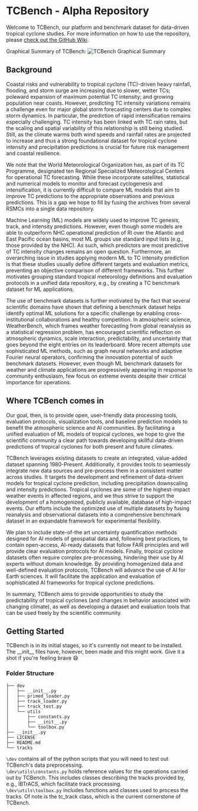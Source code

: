 # TCBench - Alpha Repository
 
Welcome to TCBench, our platform and benchmark dataset for data-driven tropical cyclone studies. For more information on how to use the repository, please [check out the GitHub Wiki](https://github.com/msgomez06/TCBench_Alpha/wiki).

Graphical Summary of TCBench:
![TCBench Graphical Summary](https://github.com/msgomez06/TCBench_Alpha/blob/main/Figure_Summary.png?raw=True)

## Background

Coastal risks and vulnerability to tropical cyclone (TC)-driven heavy rainfall, flooding, and storm surge are increasing due to slower, wetter TCs; poleward expansion of maximum potential TC intensity; and growing population near coasts. However, predicting TC intensity variations remains a challenge even for major global storm forecasting centers due to complex storm dynamics. In particular, the prediction of rapid intensification remains especially challenging. TC intensity has been linked with TC rain rates, but the scaling and spatial variability of this relationship is still being studied. Still, as the climate warms both wind speeds and rainfall rates are projected to increase and thus a strong foundational dataset for tropical cyclone intensity and precipitation predictions is crucial for future risk management and coastal resilience.

We note that the World Meteorological Organization has, as part of its TC Programme, designated ten Regional Specialized Meteorological Centers for operational TC forecasting. While these incorporate satellites, statistical and numerical models to monitor and forecast cyclogenesis and intensification, it is currently difficult to compare ML models that aim to improve TC predictions to the appropriate observations and previous predictions. This is a gap we hope to fill by fusing the archives from several RSMCs into a single data repository.

Machine Learning (ML) models are widely used to improve TC genesis, track, and intensity predictions. However, even though some models are able to outperform NHC operational prediction of RI over the Atlantic and East Pacific ocean basins, most ML groups use standard input lists (e.g., those provided by the NHC). As such, which predictors are most predictive of TC intensity changes remains an open question. Furthermore, an overarching issue in studies applying modern ML to TC intensity prediction is that these studies usually define different targets and evaluation metrics, preventing an objective comparison of different frameworks. This further motivates grouping standard tropical meteorology definitions and evaluation protocols in a unified data repository, e.g., by creating a TC benchmark dataset for ML applications.

The use of benchmark datasets is further motivated by the fact that several scientific domains have shown that defining a benchmark dataset helps identify optimal ML solutions for a specific challenge by enabling cross-institutional collaborations and healthy competition. In atmospheric science, WeatherBench, which frames weather forecasting from global reanalysis as a statistical regression problem, has encouraged scientific reflection on atmospheric dynamics, scale interaction, predictability, and uncertainty that goes beyond the eight entries on its leaderboard. More recent attempts use sophisticated ML methods, such as graph neural networks and adaptive Fourier neural operators, confirming the innovation potential of such benchmark datasets. However, even though ML benchmark datasets for weather and climate applications are progressively appearing in response to community enthusiasm, few focus on extreme events despite their critical importance for operations.

## Where TCBench comes in

Our goal, then, is to provide open, user-friendly data processing tools, evaluation protocols, visualization tools, and baseline prediction models to benefit the atmospheric science and AI communities. By facilitating a unified evaluation of ML models of tropical cyclones, we hope to give the scientific community a clear path towards developing skillful data-driven predictions of tropical cyclones for both present and future climates.

TCBench leverages existing datasets to create an integrated, value-added dataset spanning 1980-Present. Additionally, it provides tools to seamlessly integrate new data sources and pre-process them in a consistent matter across studies. It targets the development and refinement of data-driven models for tropical cyclone prediction, including precipitation downscaling and intensity predictions. Tropical cyclones are some of the highest-impact weather events in affected regions, and we thus strive to support the development of a homogenized, publicly available, database of high-impact events. Our efforts include the optimized use of multiple datasets by fusing reanalysis and observational datasets into a comprehensive benchmark dataset in an expandable framework for experimental flexibility.  

We plan to include state-of-the art uncertainty quantification methods designed for AI models of geospatial data and, following best practices, to contain open-access, AI-ready datasets that follow FAIR principles and will provide clear evaluation protocols for AI models. Finally, tropical cyclone datasets often require complex pre-processing, hindering their use by AI experts without domain knowledge. By providing homogenized data and well-defined evaluation protocols, TCBench will advance the use of AI for Earth sciences. It will facilitate the application and evaluation of sophisticated AI frameworks for tropical cyclone predictions.

In summary, TCBench aims to provide opportunities to study the predictability of tropical cyclones (and changes in behavior associated with changing climate), as well as developing a dataset and evaluation tools that can be used freely by the scientific community.

## Getting Started

TCBench is in its initial stages, so it's currently not meant to be installed. The \_\_init\_\_ files have, however, been made and this might work. Give it a shot if you're feeling brave 😄

### Folder Structure
```
├── dev
│   ├── __init__.py
│   ├── primed_loader.py
│   ├── track_loader.py
│   ├── track_test.py
│   └── utils
│       ├── constants.py
│       ├── __init__.py
│       └── toolbox.py
├── __init__.py
├── LICENSE
├── README.md
└── tracks
```
`\dev` contains all of the python scripts that you will need to test out TCBench's data preprocessing.  
`\dev\utils\constants.py` holds reference values for the operations carried out by TCBench. This includes classes describing the tracks provided by, e.g., IBTrACS, which facilitate track processing.  
`\dev\utils\toolbox.py` includes functions and classes used to process the tracks. Of note is the tc_track class, which is the current cornerstone of TCBench. 
